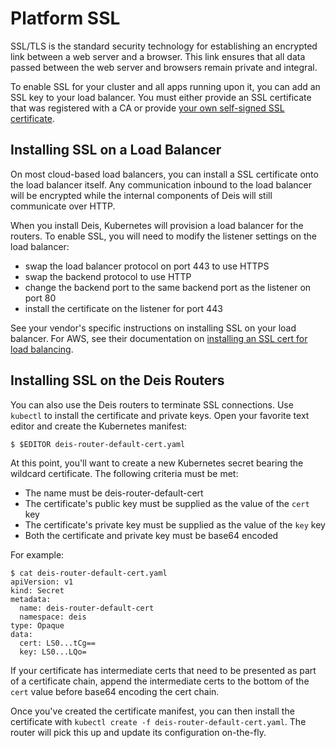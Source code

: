 # Platform SSL

SSL/TLS is the standard security technology for establishing an encrypted link between a web server
and a browser. This link ensures that all data passed between the web server and browsers remain
private and integral.

To enable SSL for your cluster and all apps running upon it, you can add an SSL key to your load
balancer. You must either provide an SSL certificate that was registered with a CA or provide
[your own self-signed SSL certificate](../reference-guide/creating_self_signed_ssl.md).

## Installing SSL on a Load Balancer

On most cloud-based load balancers, you can install a SSL certificate onto the load balancer
itself. Any communication inbound to the load balancer will be encrypted while the internal
components of Deis will still communicate over HTTP.

When you install Deis, Kubernetes will provision a load balancer for the routers. To enable SSL,
you will need to modify the listener settings on the load balancer:

 - swap the load balancer protocol on port 443 to use HTTPS
 - swap the backend protocol to use HTTP
 - change the backend port to the same backend port as the listener on port 80
 - install the certificate on the listener for port 443

See your vendor's specific instructions on installing SSL on your load balancer. For AWS, see their
documentation on [installing an SSL cert for load balancing](http://docs.aws.amazon.com/ElasticLoadBalancing/latest/DeveloperGuide/ssl-server-cert.html).

## Installing SSL on the Deis Routers

You can also use the Deis routers to terminate SSL connections. Use `kubectl` to install the
certificate and private keys. Open your favorite text editor and create the Kubernetes manifest:

	$ $EDITOR deis-router-default-cert.yaml

At this point, you'll want to create a new Kubernetes secret bearing the wildcard certificate.
The following criteria must be met:

 - The name must be deis-router-default-cert
 - The certificate's public key must be supplied as the value of the `cert` key
 - The certificate's private key must be supplied as the value of the `key` key
 - Both the certificate and private key must be base64 encoded

For example:

	$ cat deis-router-default-cert.yaml
	apiVersion: v1
	kind: Secret
	metadata:
	  name: deis-router-default-cert
	  namespace: deis
	type: Opaque
	data:
	  cert: LS0...tCg==
	  key: LS0...LQo=

If your certificate has intermediate certs that need to be presented as part of a certificate
chain, append the intermediate certs to the bottom of the `cert` value before base64 encoding the
cert chain.

Once you've created the certificate manifest, you can then install the certificate with
`kubectl create -f deis-router-default-cert.yaml`. The router will pick this up and update its
configuration on-the-fly.
